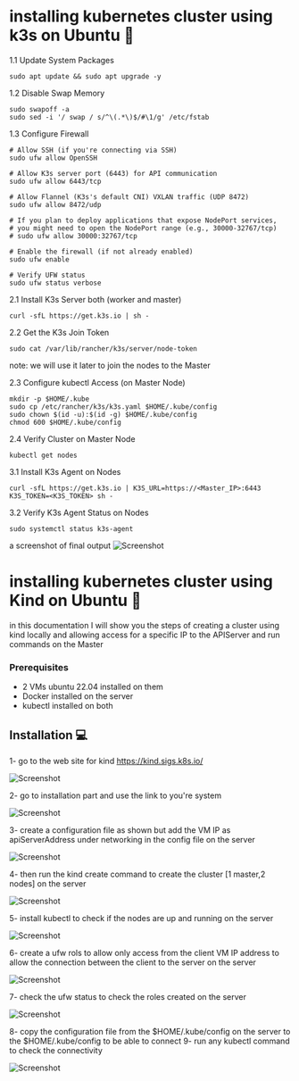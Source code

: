 # installing kubernetes cluster using k3s on Ubuntu 🚀

1.1 Update System Packages
```
sudo apt update && sudo apt upgrade -y
```

1.2 Disable Swap Memory
```
sudo swapoff -a
sudo sed -i '/ swap / s/^\(.*\)$/#\1/g' /etc/fstab
```

1.3 Configure Firewall
```
# Allow SSH (if you're connecting via SSH)
sudo ufw allow OpenSSH

# Allow K3s server port (6443) for API communication
sudo ufw allow 6443/tcp

# Allow Flannel (K3s's default CNI) VXLAN traffic (UDP 8472)
sudo ufw allow 8472/udp

# If you plan to deploy applications that expose NodePort services,
# you might need to open the NodePort range (e.g., 30000-32767/tcp)
# sudo ufw allow 30000:32767/tcp

# Enable the firewall (if not already enabled)
sudo ufw enable

# Verify UFW status
sudo ufw status verbose
```

2.1 Install K3s Server both (worker and master)
```
curl -sfL https://get.k3s.io | sh -
```

2.2 Get the K3s Join Token

```
sudo cat /var/lib/rancher/k3s/server/node-token
```
note: we will use it later to join the nodes to the Master

2.3 Configure kubectl Access (on Master Node)
```
mkdir -p $HOME/.kube
sudo cp /etc/rancher/k3s/k3s.yaml $HOME/.kube/config
sudo chown $(id -u):$(id -g) $HOME/.kube/config
chmod 600 $HOME/.kube/config
```

2.4 Verify Cluster on Master Node
```
kubectl get nodes
```

3.1 Install K3s Agent on Nodes

```
curl -sfL https://get.k3s.io | K3S_URL=https://<Master_IP>:6443 K3S_TOKEN=<K3S_TOKEN> sh -
```
3.2 Verify K3s Agent Status on Nodes
```
sudo systemctl status k3s-agent
```

a screenshot of final output
![Screenshot](9.png)



# installing kubernetes cluster using Kind on Ubuntu 🚀
in this documentation I will show you the steps of creating a cluster using kind locally and allowing access for a specific IP to the APIServer and run commands on the Master

### Prerequisites
- 2 VMs ubuntu 22.04 installed on them
- Docker installed on the server
- kubectl installed on both

## Installation 💻
1- go to the web site for kind https://kind.sigs.k8s.io/

![Screenshot](1.png)

2- go to installation part and use the link to you're system 

![Screenshot](2.png)

3- create a configuration file as shown but add the VM IP as apiServerAddress under networking in the config file on the server

![Screenshot](3.png)

4- then run the kind create command to create the cluster [1 master,2 nodes] on the server

![Screenshot](4.png)

5- install kubectl to check if the nodes are up and running on the server

![Screenshot](5.png)

6- create a ufw rols to allow only access from the client VM IP address to allow the connection between the client to the server on the server

![Screenshot](6.png)

7- check the ufw status to check the roles created on the server

![Screenshot](8.png)

8- copy the configuration file from the $HOME/.kube/config on the server to the $HOME/.kube/config to be able to connect 
9- run any kubectl command to check the connectivity 

![Screenshot](7.png)
